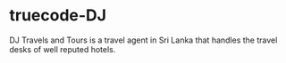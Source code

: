 truecode-DJ
===========

DJ Travels and Tours is a travel agent in Sri Lanka that handles the travel desks of well reputed hotels.

